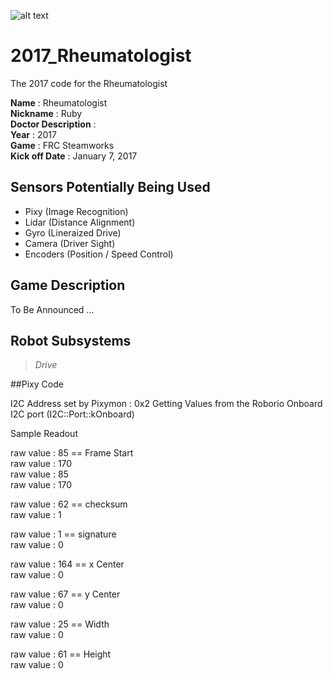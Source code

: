 ![alt text](http://www.firstinspires.org/sites/default/files/uploads/frc/2017-teaser-hero-image.jpg "First Steamworks")

# 2017_Rheumatologist
The 2017 code for the Rheumatologist

**Name** : Rheumatologist  
**Nickname** : Ruby  
**Doctor Description** :  
**Year** : 2017  
**Game** : FRC Steamworks  
**Kick off Date** : January 7, 2017  

## Sensors Potentially Being Used
* Pixy      (Image Recognition)
* Lidar     (Distance Alignment)
* Gyro      (Lineraized Drive)
* Camera    (Driver Sight)
* Encoders  (Position / Speed Control)

## Game Description
To Be Announced ...

## Robot Subsystems
>*Drive*



##Pixy Code

I2C Address set by Pixymon : 0x2
Getting Values from the Roborio Onboard I2C port (I2C::Port::kOnboard)

Sample Readout

raw value : 85  == Frame Start  
raw value : 170  
raw value : 85  
raw value : 170  
  
raw value : 62 == checksum  
raw value : 1  
  
raw value : 1 == signature  
raw value : 0   
  
raw value : 164 == x Center  
raw value : 0  
  
raw value : 67 == y Center  
raw value : 0  
  
raw value : 25 == Width  
raw value : 0  
  
raw value : 61 == Height  
raw value : 0  

